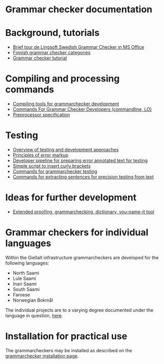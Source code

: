 
# Grammar checker documentation



# Background, tutorials
- [Brief tour de Lingsoft Swedish Grammar Checker in MS Office](doc/LingsoftGrammarChecker.html)
- [Finnish grammar checker categories](doc/LSFinnishGrammarCheckerCategories.html)
- [Grammar checker tutorial](doc/GrammarcheckerTutorial.html)


# Compiling and processing commands
- [Compiling tools for grammarchecker development](doc/GrammarcheckerCompilation.html)
- [Commands For Grammar Checker Developers (commandline, LO)](../../tools/CommandsForGrammarCheckerDevelopers.html)
- [Preprocessor specification](doc/PreprocessorSpecification.html)

# Testing

- [Overview of testing and development approaches](doc/grammarchecker-testing-overview.md)
- [Principles of error markup](../spelling/testdoc/error-markup.html)
- [Developer pipeline for preparing error annotated text for testing](preparing-annotated-text.md)
- [Simple script to insert curly brackets](curly-bracket.md)
- [Commands for grammarchecker testing](doc/grammarchecker_testing.html)
- [Commands for extracting sentences for precision testing from text](extracting-precision-sentences.md)

# Ideas for further development

- [Extended proofing, grammarchecking, dictionary, you-name-it tool](extendedproofingtool.md)

# Grammar checkers for individual languages

Within the Giellalt infrastructure grammarcheckers are developed for the following languages: 

- North Saami
- Lule Saami
- Inari Saami
- South Saami
- Faroese
- Norwegian Bokmål

The individual projects are to a varying degree documented under the language in question, [here](https://giellalt.github.io/LanguageModels.html). 

# Installation for practical use
The grammarcheckers may be installed as described on the [grammarchecker installation page](https://divvun.no/korrektur/gramcheck.html).

